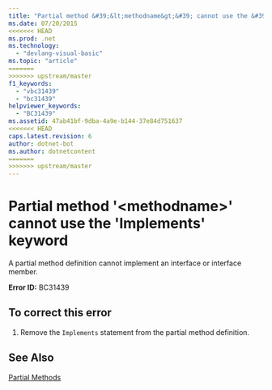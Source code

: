 ```yaml
---
title: "Partial method &#39;&lt;methodname&gt;&#39; cannot use the &#39;Implements&#39; keyword"
ms.date: 07/20/2015
<<<<<<< HEAD
ms.prod: .net
ms.technology: 
  - "devlang-visual-basic"
ms.topic: "article"
=======
>>>>>>> upstream/master
f1_keywords: 
  - "vbc31439"
  - "bc31439"
helpviewer_keywords: 
  - "BC31439"
ms.assetid: 47ab41bf-9dba-4a9e-b144-37e84d751637
<<<<<<< HEAD
caps.latest.revision: 6
author: dotnet-bot
ms.author: dotnetcontent
=======
>>>>>>> upstream/master
---
```

# Partial method &#39;&lt;methodname&gt;&#39; cannot use the &#39;Implements&#39; keyword
A partial method definition cannot implement an interface or interface member.  
  
 **Error ID:** BC31439  
  
## To correct this error  
  
1.  Remove the `Implements` statement from the partial method definition.  
  
## See Also  
 [Partial Methods](../../visual-basic/programming-guide/language-features/procedures/partial-methods.md)  
 
